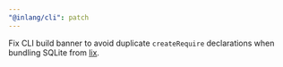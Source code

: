 ```yaml
---
"@inlang/cli": patch
---
```


Fix CLI build banner to avoid duplicate `createRequire` declarations when bundling SQLite from [lix](https://lix.dev).
